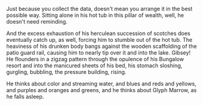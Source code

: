 Just because you collect the data, doesn't mean you arrange it in the best possible way. Sitting alone in his hot tub in this pillar of wealth, well, he doesn't need reminding.

And the excess exhaustion of his herculean succession of scotches does eventually catch up, as well, forcing him to stumble out of the hot tub. The heaviness of his drunken body bangs against the wooden scaffolding of the patio guard rail, causing him to nearly tip over it and into the lake. Gibsey! He flounders in a zigzag pattern through the opulence of his Bungalow resort and into the manicured sheets of his bed, his stomach sloshing, gurgling, bubbling, the pressure building, rising.

He thinks about color and streaming water, and blues and reds and yellows, and purples and oranges and greens, and he thinks about Glyph Marrow, as he falls asleep.